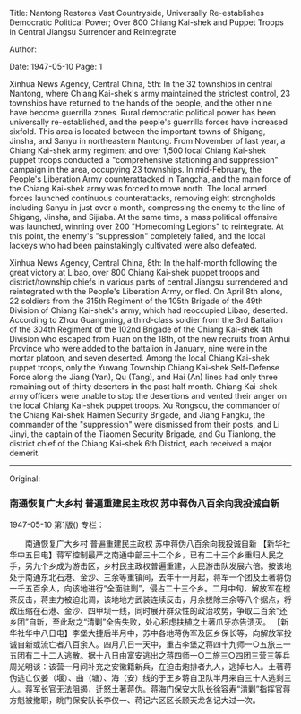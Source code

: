 Title: Nantong Restores Vast Countryside, Universally Re-establishes Democratic Political Power; Over 800 Chiang Kai-shek and Puppet Troops in Central Jiangsu Surrender and Reintegrate

Author:

Date: 1947-05-10
Page: 1

Xinhua News Agency, Central China, 5th: In the 32 townships in central Nantong, where Chiang Kai-shek's army maintained the strictest control, 23 townships have returned to the hands of the people, and the other nine have become guerrilla zones. Rural democratic political power has been universally re-established, and the people's guerrilla forces have increased sixfold. This area is located between the important towns of Shigang, Jinsha, and Sanyu in northeastern Nantong. From November of last year, a Chiang Kai-shek army regiment and over 1,500 local Chiang Kai-shek puppet troops conducted a "comprehensive stationing and suppression" campaign in the area, occupying 23 townships. In mid-February, the People's Liberation Army counterattacked in Tangcha, and the main force of the Chiang Kai-shek army was forced to move north. The local armed forces launched continuous counterattacks, removing eight strongholds including Sanyu in just over a month, compressing the enemy to the line of Shigang, Jinsha, and Sijiaba. At the same time, a mass political offensive was launched, winning over 200 "Homecoming Legions" to reintegrate. At this point, the enemy's "suppression" completely failed, and the local lackeys who had been painstakingly cultivated were also defeated.

Xinhua News Agency, Central China, 8th: In the half-month following the great victory at Libao, over 800 Chiang Kai-shek puppet troops and district/township chiefs in various parts of central Jiangsu surrendered and reintegrated with the People's Liberation Army, or fled. On April 8th alone, 22 soldiers from the 315th Regiment of the 105th Brigade of the 49th Division of Chiang Kai-shek's army, which had reoccupied Libao, deserted. According to Zhou Guangming, a third-class soldier from the 3rd Battalion of the 304th Regiment of the 102nd Brigade of the Chiang Kai-shek 4th Division who escaped from Fuan on the 18th, of the new recruits from Anhui Province who were added to the battalion in January, nine were in the mortar platoon, and seven deserted. Among the local Chiang Kai-shek puppet troops, only the Yuwang Township Chiang Kai-shek Self-Defense Force along the Jiang (Yan), Qu (Tang), and Hai (An) lines had only three remaining out of thirty deserters in the past half month. Chiang Kai-shek army officers were unable to stop the desertions and vented their anger on the local Chiang Kai-shek puppet troops. Xu Rongsou, the commander of the Chiang Kai-shek Haimen Security Brigade, and Jiang Fangku, the commander of the "suppression" were dismissed from their posts, and Li Jinyi, the captain of the Tiaomen Security Brigade, and Gu Tianlong, the district chief of the Chiang Kai-shek 6th District, each received a major demerit.



<hr /> 

Original: 


### 南通恢复广大乡村  普遍重建民主政权  苏中蒋伪八百余向我投诚自新

1947-05-10
第1版()
专栏：

　　南通恢复广大乡村  普遍重建民主政权
    苏中蒋伪八百余向我投诚自新
    【新华社华中五日电】蒋军控制最严之南通中部三十二个乡，已有二十三个乡重归人民之手，另九个乡成为游击区，乡村民主政权普遍重建，人民游击队发展六倍。按该地处于南通东北石港、金沙、三余等重镇间，去年十一月起，蒋军一个团及土著蒋伪一千五百余人，向该地进行“全面驻剿”，侵占二十三个乡。二月中旬，解放军在樘茶反击，蒋主力被迫北调，该地地方武装连续反击，月余拔除三余等八个据点，将敌压缩在石港、金沙、四甲坝一线，同时展开群众性的政治攻势，争取二百余“还乡团”自新，至此敌之“清剿”全告失败，处心积虑扶植之土著爪牙亦告溃灭。
    【新华社华中八日电】李堡大捷后半月中，苏中各地蒋伪军及区乡保长等，向解放军投诚自新或流亡者八百余人。四月八日一天中，重占李堡之蒋四十九师一○五旅三一五团有二十二人逃散。据十八日由富安逃出之蒋四师一○二旅三○四团三营三等兵周光明谈：该营一月间补充之安徽籍新兵，在迫击炮排者九人，逃掉七人。土著蒋伪逃亡仅姜（堰）、曲（塘）、海（安）线的于王乡蒋自卫队半月来自三十人逃剩三人。蒋军长官无法阻遏，迁怒土著蒋伪。蒋海门保安大队长徐容寿“清剿”指挥官蒋方魁被撤职，眺门保安队长李仅一、蒋记六区区长顾天龙各记大过一次。
